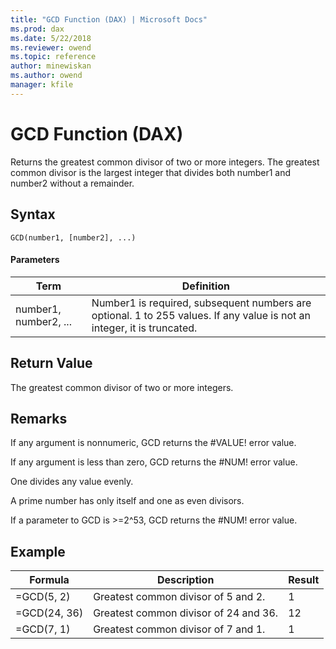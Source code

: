```yaml
---
title: "GCD Function (DAX) | Microsoft Docs"
ms.prod: dax
ms.date: 5/22/2018
ms.reviewer: owend
ms.topic: reference
author: minewiskan
ms.author: owend
manager: kfile
---
```

# GCD Function (DAX)
Returns the greatest common divisor of two or more integers. The greatest common divisor is the largest integer that divides both number1 and number2 without a remainder.  
  
## Syntax  
  
```  
GCD(number1, [number2], ...)  
```  
  
#### Parameters  
  
|Term|Definition|  
|--------|--------------|  
|number1, number2, ...|Number1 is required, subsequent numbers are optional. 1 to 255 values. If any value is not an integer, it is truncated.|  
  
## Return Value  
The greatest common divisor of two or more integers.  
  
## Remarks  
If any argument is nonnumeric, GCD returns the #VALUE! error value.  
  
If any argument is less than zero, GCD returns the #NUM! error value.  
  
One divides any value evenly.  
  
A prime number has only itself and one as even divisors.  
  
If a parameter to GCD is &gt;=2^53, GCD returns the #NUM! error value.  
  
## Example  
  
|Formula|Description|Result|  
|-----------|---------------|----------|  
|=GCD(5, 2)|Greatest common divisor of 5 and 2.|1|  
|=GCD(24, 36)|Greatest common divisor of 24 and 36.|12|  
|=GCD(7, 1)|Greatest common divisor of 7 and 1.|1|  
  
